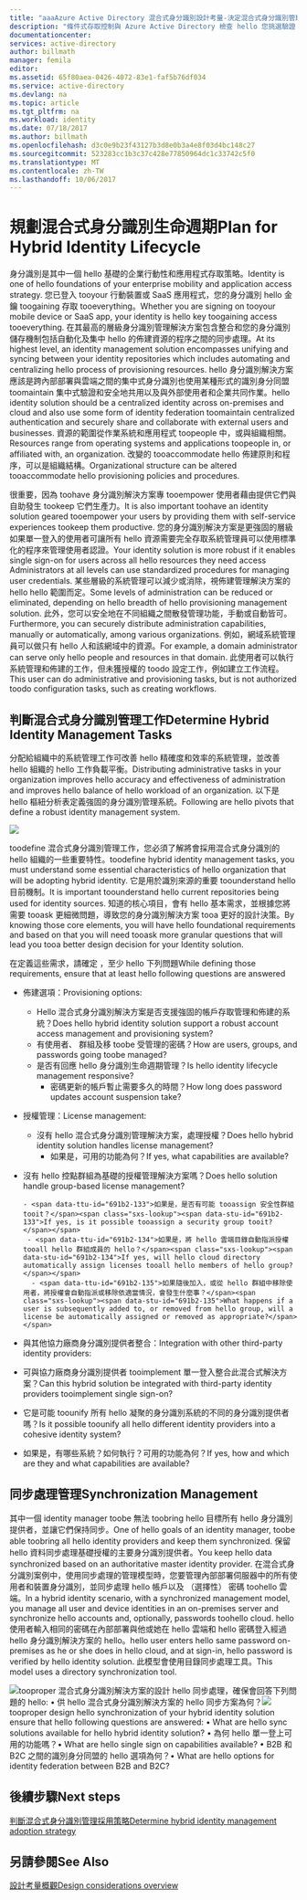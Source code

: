 ```yaml
---
title: "aaaAzure Active Directory 混合式身分識別設計考量-決定混合式身分識別管理工作 |Microsoft 文件"
description: "條件式存取控制與 Azure Active Directory 檢查 hello 您挑選驗證 hello 使用者時，才能允許存取 toohello 應用程式特定的條件。 一旦符合這些條件，hello 使用者已驗證，而且允許存取 toohello 應用程式。"
documentationcenter: 
services: active-directory
author: billmath
manager: femila
editor: 
ms.assetid: 65f80aea-0426-4072-83e1-faf5b76df034
ms.service: active-directory
ms.devlang: na
ms.topic: article
ms.tgt_pltfrm: na
ms.workload: identity
ms.date: 07/18/2017
ms.author: billmath
ms.openlocfilehash: d3c0e9b23f43127b3d8e0b3a4e8f03d4bc148c27
ms.sourcegitcommit: 523283cc1b3c37c428e77850964dc1c33742c5f0
ms.translationtype: MT
ms.contentlocale: zh-TW
ms.lasthandoff: 10/06/2017
---
```

# <a name="plan-for-hybrid-identity-lifecycle"></a><span data-ttu-id="691b2-104">規劃混合式身分識別生命週期</span><span class="sxs-lookup"><span data-stu-id="691b2-104">Plan for Hybrid Identity Lifecycle</span></span>
<span data-ttu-id="691b2-105">身分識別是其中一個 hello 基礎的企業行動性和應用程式存取策略。</span><span class="sxs-lookup"><span data-stu-id="691b2-105">Identity is one of hello foundations of your enterprise mobility and application access strategy.</span></span> <span data-ttu-id="691b2-106">您已登入 tooyour 行動裝置或 SaaS 應用程式，您的身分識別 hello 金鑰 toogaining 存取 tooeverything。</span><span class="sxs-lookup"><span data-stu-id="691b2-106">Whether you are signing on tooyour mobile device or SaaS app, your identity is hello key toogaining access tooeverything.</span></span> <span data-ttu-id="691b2-107">在其最高的層級身分識別管理解決方案包含整合和您的身分識別儲存機制包括自動化及集中 hello 的佈建資源的程序之間的同步處理。</span><span class="sxs-lookup"><span data-stu-id="691b2-107">At its highest level, an identity management solution encompasses unifying and syncing between your identity repositories which includes automating and centralizing hello process of provisioning resources.</span></span> <span data-ttu-id="691b2-108">hello 身分識別解決方案應該是跨內部部署與雲端之間的集中式身分識別也使用某種形式的識別身分同盟 toomaintain 集中式驗證和安全地共用以及與外部使用者和企業共同作業。</span><span class="sxs-lookup"><span data-stu-id="691b2-108">hello identity solution should be a centralized identity across on-premises and cloud and also use some form of identity federation toomaintain centralized authentication and securely share and collaborate with external users and businesses.</span></span> <span data-ttu-id="691b2-109">資源的範圍從作業系統和應用程式 toopeople 中，或與組織相關。</span><span class="sxs-lookup"><span data-stu-id="691b2-109">Resources range from operating systems and applications toopeople in, or affiliated with, an organization.</span></span> <span data-ttu-id="691b2-110">改變的 tooaccommodate hello 佈建原則和程序，可以是組織結構。</span><span class="sxs-lookup"><span data-stu-id="691b2-110">Organizational structure can be altered tooaccommodate hello provisioning policies and procedures.</span></span>

<span data-ttu-id="691b2-111">很重要，因為 toohave 身分識別解決方案專 tooempower 使用者藉由提供它們與自助發生 tookeep 它們生產力。</span><span class="sxs-lookup"><span data-stu-id="691b2-111">It is also important toohave an identity solution geared tooempower your users by providing them with self-service experiences tookeep them productive.</span></span> <span data-ttu-id="691b2-112">您的身分識別解決方案是更強固的層級如果單一登入的使用者可讓所有 hello 資源需要完全存取系統管理員可以使用標準化的程序來管理使用者認證。</span><span class="sxs-lookup"><span data-stu-id="691b2-112">Your identity solution is more robust if it enables single sign-on for users across all hello resources they need access Administrators at all levels can use standardized procedures for managing user credentials.</span></span> <span data-ttu-id="691b2-113">某些層級的系統管理可以減少或消除，視佈建管理解決方案的 hello hello 範圍而定。</span><span class="sxs-lookup"><span data-stu-id="691b2-113">Some levels of administration can be reduced or eliminated, depending on hello breadth of hello provisioning management solution.</span></span> <span data-ttu-id="691b2-114">此外，您可以安全地在不同組織之間散發管理功能，手動或自動皆可。</span><span class="sxs-lookup"><span data-stu-id="691b2-114">Furthermore, you can securely distribute administration capabilities, manually or automatically, among various organizations.</span></span> <span data-ttu-id="691b2-115">例如，網域系統管理員可以做只有 hello 人和該網域中的資源。</span><span class="sxs-lookup"><span data-stu-id="691b2-115">For example, a domain administrator can serve only hello people and resources in that domain.</span></span> <span data-ttu-id="691b2-116">此使用者可以執行系統管理和佈建的工作，但未獲授權的 toodo 設定工作，例如建立工作流程。</span><span class="sxs-lookup"><span data-stu-id="691b2-116">This user can do administrative and provisioning tasks, but is not authorized toodo configuration tasks, such as creating workflows.</span></span>

## <a name="determine-hybrid-identity-management-tasks"></a><span data-ttu-id="691b2-117">判斷混合式身分識別管理工作</span><span class="sxs-lookup"><span data-stu-id="691b2-117">Determine Hybrid Identity Management Tasks</span></span>
<span data-ttu-id="691b2-118">分配給組織中的系統管理工作可改善 hello 精確度和效率的系統管理，並改善 hello 組織的 hello 工作負載平衡。</span><span class="sxs-lookup"><span data-stu-id="691b2-118">Distributing administrative tasks in your organization improves hello accuracy and effectiveness of administration and improves hello balance of hello workload of an organization.</span></span> <span data-ttu-id="691b2-119">以下是 hello 樞紐分析表定義強固的身分識別管理系統。</span><span class="sxs-lookup"><span data-stu-id="691b2-119">Following are hello pivots that define a robust identity management system.</span></span>

 ![](./media/hybrid-id-design-considerations/Identity_management_considerations.png)

<span data-ttu-id="691b2-120">toodefine 混合式身分識別管理工作，您必須了解將會採用混合式身分識別的 hello 組織的一些重要特性。</span><span class="sxs-lookup"><span data-stu-id="691b2-120">toodefine hybrid identity management tasks, you must understand some essential characteristics of hello organization that will be adopting hybrid identity.</span></span> <span data-ttu-id="691b2-121">它是用於識別來源的重要 toounderstand hello 目前機制。</span><span class="sxs-lookup"><span data-stu-id="691b2-121">It is important toounderstand hello current repositories being used for identity sources.</span></span> <span data-ttu-id="691b2-122">知道的核心項目，會有 hello 基本需求，並根據您將需要 tooask 更細微問題，導致您的身分識別解決方案 tooa 更好的設計決策。</span><span class="sxs-lookup"><span data-stu-id="691b2-122">By knowing those core elements, you will have hello foundational requirements and based on that you will need tooask more granular questions that will lead you tooa better design decision for your Identity solution.</span></span>  

<span data-ttu-id="691b2-123">在定義這些需求，請確定 ，至少 hello 下列問題</span><span class="sxs-lookup"><span data-stu-id="691b2-123">While defining those requirements, ensure that at least hello following questions are answered</span></span>

* <span data-ttu-id="691b2-124">佈建選項：</span><span class="sxs-lookup"><span data-stu-id="691b2-124">Provisioning options:</span></span> 
  
  * <span data-ttu-id="691b2-125">Hello 混合式身分識別解決方案是否支援強固的帳戶存取管理和佈建的系統？</span><span class="sxs-lookup"><span data-stu-id="691b2-125">Does hello hybrid identity solution support a robust account access management and provisioning system?</span></span>
  * <span data-ttu-id="691b2-126">有使用者、 群組及移 toobe 受管理的密碼？</span><span class="sxs-lookup"><span data-stu-id="691b2-126">How are users, groups, and passwords going toobe managed?</span></span>
  * <span data-ttu-id="691b2-127">是否有回應 hello 身分識別生命週期管理？</span><span class="sxs-lookup"><span data-stu-id="691b2-127">Is hello identity lifecycle management responsive?</span></span> 
    * <span data-ttu-id="691b2-128">密碼更新的帳戶暫止需要多久的時間？</span><span class="sxs-lookup"><span data-stu-id="691b2-128">How long does password updates account suspension take?</span></span>
* <span data-ttu-id="691b2-129">授權管理：</span><span class="sxs-lookup"><span data-stu-id="691b2-129">License management:</span></span> 
  
  * <span data-ttu-id="691b2-130">沒有 hello 混合式身分識別管理解決方案，處理授權？</span><span class="sxs-lookup"><span data-stu-id="691b2-130">Does hello hybrid identity solution handles license management?</span></span>
    * <span data-ttu-id="691b2-131">如果是，可用的功能為何？</span><span class="sxs-lookup"><span data-stu-id="691b2-131">If yes, what capabilities are available?</span></span>
* <span data-ttu-id="691b2-132">沒有 hello 控點群組為基礎的授權管理解決方案嗎？</span><span class="sxs-lookup"><span data-stu-id="691b2-132">Does hello solution handle group-based license management?</span></span> 
  
      - <span data-ttu-id="691b2-133">如果是，是否有可能 tooassign 安全性群組 tooit？</span><span class="sxs-lookup"><span data-stu-id="691b2-133">If yes, is it possible tooassign a security group tooit?</span></span> 
       - <span data-ttu-id="691b2-134">如果是，將 hello 雲端目錄自動指派授權 tooall hello 群組成員的 hello？</span><span class="sxs-lookup"><span data-stu-id="691b2-134">If yes, will hello cloud directory automatically assign licenses tooall hello members of hello group?</span></span> 
        - <span data-ttu-id="691b2-135">如果隨後加入，或從 hello 群組中移除使用者，將授權會自動指派或移除依適當情況，會發生什麼事？</span><span class="sxs-lookup"><span data-stu-id="691b2-135">What happens if a user is subsequently added to, or removed from hello group, will a license be automatically assigned or removed as appropriate?</span></span> 
* <span data-ttu-id="691b2-136">與其他協力廠商身分識別提供者整合：</span><span class="sxs-lookup"><span data-stu-id="691b2-136">Integration with other third-party identity providers:</span></span>
* <span data-ttu-id="691b2-137">可與協力廠商身分識別提供者 tooimplement 單一登入整合此混合式解決方案？</span><span class="sxs-lookup"><span data-stu-id="691b2-137">Can this hybrid solution be integrated with third-party identity providers tooimplement single sign-on?</span></span>
* <span data-ttu-id="691b2-138">它是可能 toounify 所有 hello 凝聚的身分識別系統的不同的身分識別提供者嗎？</span><span class="sxs-lookup"><span data-stu-id="691b2-138">Is it possible toounify all hello different identity providers into a cohesive identity system?</span></span>
* <span data-ttu-id="691b2-139">如果是，有哪些系統？如何執行？可用的功能為何？</span><span class="sxs-lookup"><span data-stu-id="691b2-139">If yes, how and which are they and what capabilities are available?</span></span>

## <a name="synchronization-management"></a><span data-ttu-id="691b2-140">同步處理管理</span><span class="sxs-lookup"><span data-stu-id="691b2-140">Synchronization Management</span></span>
<span data-ttu-id="691b2-141">其中一個 identity manager toobe 無法 toobring hello 目標所有 hello 身分識別提供者，並讓它們保持同步。</span><span class="sxs-lookup"><span data-stu-id="691b2-141">One of hello goals of an identity manager, toobe able toobring all hello identity providers and keep them synchronized.</span></span> <span data-ttu-id="691b2-142">保留 hello 資料同步處理基礎授權的主要身分識別提供者。</span><span class="sxs-lookup"><span data-stu-id="691b2-142">You keep hello data synchronized based on an authoritative master identity provider.</span></span> <span data-ttu-id="691b2-143">在混合式身分識別案例中，使用同步處理的管理模型時，您要管理內部部署伺服器中的所有使用者和裝置身分識別，並同步處理 hello 帳戶以及 （選擇性） 密碼 toohello 雲端。</span><span class="sxs-lookup"><span data-stu-id="691b2-143">In a hybrid identity scenario, with a synchronized management model, you manage all user and device identities in an on-premises server and synchronize hello accounts and, optionally, passwords toohello cloud.</span></span> <span data-ttu-id="691b2-144">hello 使用者輸入相同的密碼在內部部署與他或她在 hello 雲端和 hello 密碼登入經過 hello 身分識別解決方案的 hello。</span><span class="sxs-lookup"><span data-stu-id="691b2-144">hello user enters hello same password on-premises as he or she does in hello cloud, and at sign-in, hello password is verified by hello identity solution.</span></span> <span data-ttu-id="691b2-145">此模型會使用目錄同步處理工具。</span><span class="sxs-lookup"><span data-stu-id="691b2-145">This model uses a directory synchronization tool.</span></span>

<span data-ttu-id="691b2-146">![](./media/hybrid-id-design-considerations/Directory_synchronization.png)tooproper 混合式身分識別解決方案的設計 hello 同步處理，確保會回答下列問題的 hello: • 供 hello 混合式身分識別解決方案的 hello 同步方案為何？</span><span class="sxs-lookup"><span data-stu-id="691b2-146">![](./media/hybrid-id-design-considerations/Directory_synchronization.png) tooproper design hello synchronization of your hybrid identity solution ensure that hello following questions are answered: •    What are hello sync solutions available for hello hybrid identity solution?</span></span>
<span data-ttu-id="691b2-147">• 為何 hello 單一登上可用的功能嗎？</span><span class="sxs-lookup"><span data-stu-id="691b2-147">•    What are hello single sign on capabilities available?</span></span>
<span data-ttu-id="691b2-148">• B2B 和 B2C 之間的識別身分同盟的 hello 選項為何？</span><span class="sxs-lookup"><span data-stu-id="691b2-148">•    What are hello options for identity federation between B2B and B2C?</span></span>

## <a name="next-steps"></a><span data-ttu-id="691b2-149">後續步驟</span><span class="sxs-lookup"><span data-stu-id="691b2-149">Next steps</span></span>
[<span data-ttu-id="691b2-150">判斷混合式身分識別管理採用策略</span><span class="sxs-lookup"><span data-stu-id="691b2-150">Determine hybrid identity management adoption strategy</span></span>](active-directory-hybrid-identity-design-considerations-lifecycle-adoption-strategy.md)

## <a name="see-also"></a><span data-ttu-id="691b2-151">另請參閱</span><span class="sxs-lookup"><span data-stu-id="691b2-151">See Also</span></span>
[<span data-ttu-id="691b2-152">設計考量概觀</span><span class="sxs-lookup"><span data-stu-id="691b2-152">Design considerations overview</span></span>](active-directory-hybrid-identity-design-considerations-overview.md)

